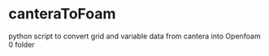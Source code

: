 # canteraToFoam
python script to convert grid and variable data from cantera into Openfoam 0 folder
